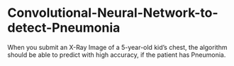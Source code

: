 # Convolutional-Neural-Network-to-detect-Pneumonia
When you submit an X-Ray Image of a 5-year-old kid’s chest, the algorithm should be able to predict with high accuracy, if the patient has Pneumonia.
